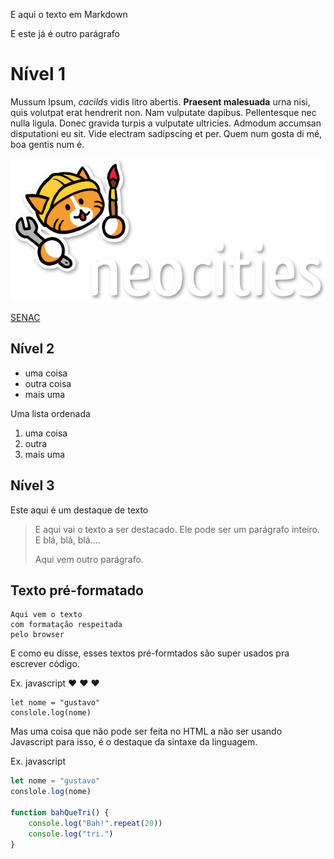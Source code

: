 E aqui o texto em Markdown

E este já é outro parágrafo

# Nível 1

Mussum Ipsum, *cacilds* vidis litro abertis.  **Praesent malesuada** urna nisi, quis volutpat erat hendrerit non. Nam vulputate dapibus. Pellentesque nec nulla ligula. Donec gravida turpis a vulputate ultricies. Admodum accumsan disputationi eu sit. Vide electram sadipscing et per. Quem num gosta di mé, boa gentis num é.

![Logotipo](img/neocities-Logo.png)

[SENAC](https://senacrs.com.br)

## Nível 2

- uma coisa
- outra coisa
- mais uma


Uma lista ordenada

1. uma coisa
1. outra
1. mais uma

## Nível 3

Este aqui é um destaque de texto

> E aqui vai o texto a ser destacado. Ele pode ser um parágrafo inteiro. E blá, blá, blá....
>
>Aqui vem outro parágrafo.

## Texto pré-formatado

```
Aqui vem o texto
com formatação respeitada
pelo browser
```

E como eu disse, esses textos pré-formtados são super usados pra escrever código.

Ex. javascript ❤ ❤ ❤

```
let nome = "gustavo"
conslole.log(nome)
```

Mas uma coisa que não pode ser feita no HTML a não ser usando Javascript para isso, é o destaque da sintaxe da linguagem.

Ex. javascript

```javascript
let nome = "gustavo"
conslole.log(nome)

function bahQueTri() {
    console.log("Bah!".repeat(20))
    console.log("tri.")
}
```

